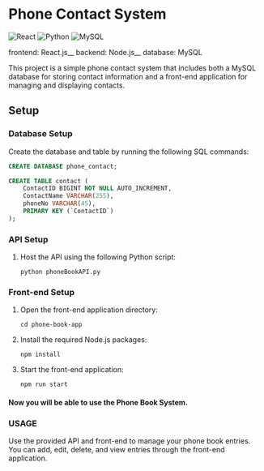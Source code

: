 # Phone Contact System
![React](https://img.shields.io/badge/react-%2320232a.svg?style=for-the-badge&logo=react&logoColor=%2361DAFB)
![Python](https://img.shields.io/badge/python-3670A0?style=for-the-badge&logo=python&logoColor=ffdd54)
![MySQL](https://img.shields.io/badge/mysql-%2300f.svg?style=for-the-badge&logo=mysql&logoColor=white)

frontend: React.js__
backend: Node.js__
database: MySQL

This project is a simple phone contact system that includes both a MySQL database for storing contact information and a front-end application for managing and displaying contacts.

## Setup

### Database Setup

Create the database and table by running the following SQL commands:

```sql
CREATE DATABASE phone_contact;

CREATE TABLE contact (
    ContactID BIGINT NOT NULL AUTO_INCREMENT,
    ContactName VARCHAR(255),
    phoneNo VARCHAR(45),
    PRIMARY KEY (`ContactID`)
);
```

### API Setup
1. Host the API using the following Python script:
    ```console
    python phoneBookAPI.py
    ```

### Front-end Setup
1. Open the front-end application directory:
    ```console
    cd phone-book-app
    ```

2. Install the required Node.js packages:
    ```console
    npm install
    ```

3. Start the front-end application:
    ```console
    npm run start
    ```


#### Now you will be able to use the **Phone Book System**.

### USAGE
Use the provided API and front-end to manage your phone book entries. You can add, edit, delete, and view entries through the front-end application.
